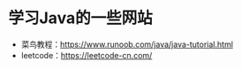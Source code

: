# 学习Java的一些网站

* 菜鸟教程：<https://www.runoob.com/java/java-tutorial.html>
* leetcode：<https://leetcode-cn.com/>

